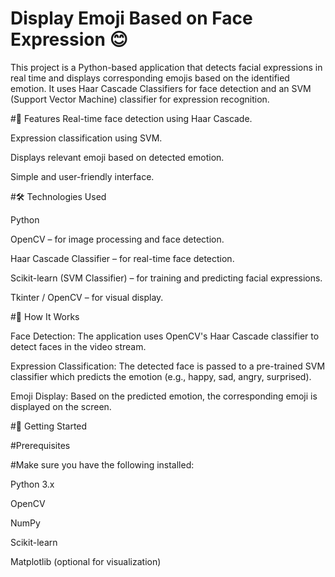 # Display Emoji Based on Face Expression 😊
This project is a Python-based application that detects facial expressions in real time and displays corresponding emojis based on the identified emotion. It uses Haar Cascade Classifiers for face detection and an SVM (Support Vector Machine) classifier for expression recognition.

#🚀 Features
Real-time face detection using Haar Cascade.

Expression classification using SVM.

Displays relevant emoji based on detected emotion.

Simple and user-friendly interface.

#🛠️ Technologies Used

Python

OpenCV – for image processing and face detection.

Haar Cascade Classifier – for real-time face detection.

Scikit-learn (SVM Classifier) – for training and predicting facial expressions.

Tkinter / OpenCV  – for visual display.

#🧠 How It Works

Face Detection: The application uses OpenCV's Haar Cascade classifier to detect faces in the video stream.

Expression Classification: The detected face is passed to a pre-trained SVM classifier which predicts the emotion (e.g., happy, sad, angry, surprised).

Emoji Display: Based on the predicted emotion, the corresponding emoji is displayed on the screen.

#🧪 Getting Started

#Prerequisites

#Make sure you have the following installed:

Python 3.x

OpenCV

NumPy

Scikit-learn

Matplotlib (optional for visualization)
